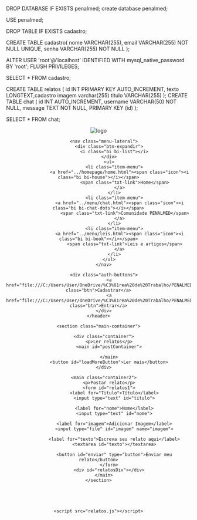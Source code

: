 DROP DATABASE  IF EXISTS penalmed;
create database penalmed;




USE penalmed;

DROP TABLE IF EXISTS cadastro;

CREATE TABLE cadastro(
    nome VARCHAR(255), 
    email VARCHAR(255) NOT NULL UNIQUE, 
    senha VARCHAR(255) NOT NULL
);


ALTER USER 'root'@'localhost' IDENTIFIED WITH mysql_native_password BY 'root';
FLUSH PRIVILEGES;

SELECT * FROM cadastro;

CREATE TABLE relatos (
    id INT PRIMARY KEY AUTO_INCREMENT,
    texto LONGTEXT,cadastro
    imagem varchar(255)
    titulo VARCHAR(255)
);
CREATE TABLE chat (
  id INT AUTO_INCREMENT,
  username VARCHAR(50) NOT NULL,
  message TEXT NOT NULL,
  PRIMARY KEY (id)
);

SELECT * FROM chat;


<!DOCTYPE html>
<html lang="pt-br">
<head>
    <meta charset="UTF-8">
    <meta name="viewport" content="width=device-width, initial-scale=1.0">
    <title>Relatos</title>
    <link rel="stylesheet" href="relatos.css">
    <link rel="stylesheet" href="https://cdn.jsdelivr.net/npm/bootstrap-icons@1.11.3/font/bootstrap-icons.min.css">
</head>
<body>
    <header>
        <img src="logo.png" alt="logo" class="logo">

        <nav class="menu-lateral">
            <div class="btn-expandir">
                <i class="bi bi-list"></i>
            </div>
            <ul>
                <li class="item-menu">
                    <a href="../homepage/home.html"><span class="icon"><i class="bi bi-house"></i></span>
                        <span class="txt-link">Home</span>
                    </a>
                </li>
                <li class="item-menu">
                    <a href="../menu/chat.html"><span class="icon"><i class="bi bi-chat-dots"></i></span>
                        <span class="txt-link">Comunidade PENALMED</span>
                    </a>
                </li>
                <li class="item-menu">
                    <a href="../menu/leis.html"><span class="icon"><i class="bi bi-book"></i></span>
                        <span class="txt-link">Leis e artigos</span>
                    </a>
                </li>
            </ul>
        </nav>

        <div class="auth-buttons">
            <a href="file:///C:/Users/User/OneDrive/%C3%81rea%20de%20Trabalho/PENALMED/login/login.html" class="btn">Cadastrar</a>
            <a href="file:///C:/Users/User/OneDrive/%C3%81rea%20de%20Trabalho/PENALMED/login/login.html" class="btn">Entrar</a>
        </div>
    </header>

    <section class="main-container">
        
        <div class="container">
            <p>Ler relatos</p>
            <main id="postContainer">
                
            </main>
            <button id="loadMoreButton">Ler mais</button>
        </div>
    
        <main class="container2">
            <p>Postar relato</p>
            <form id="relatos1">
                <label for="Titulo">Título</label>
                <input type="text" id="titulo">
                
                <label for="nome">Nome</label>
                <input type="text" id="nome">
                
                <label for="imagem">Adicionar Imagem</label>
                <input type="file" id="imagem" name="imagem">
                
                <label for="texto">Escreva seu relato aqui</label>
                <textarea id="texto"></textarea>
    
                <button id="enviar" type="button">Enviar meu relato</button>
            </form>
            <div id="relatosDiv"></div>
        </main>
    </section>

    



    <script src="relatos.js"></script>
  
</body>
</html>

